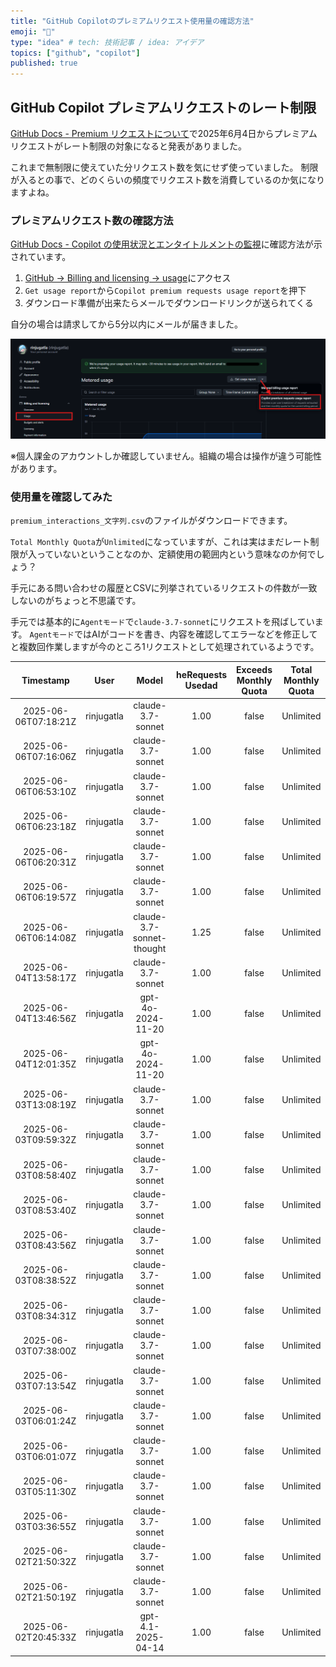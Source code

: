 ```yaml
---
title: "GitHub Copilotのプレミアムリクエスト使用量の確認方法"
emoji: "🐷"
type: "idea" # tech: 技術記事 / idea: アイデア
topics: ["github", "copilot"]
published: true
---
```


## GitHub Copilot プレミアムリクエストのレート制限

[GitHub Docs - Premium リクエストについて](https://docs.github.com/ja/copilot/managing-copilot/monitoring-usage-and-entitlements/about-premium-requests)で2025年6月4日からプレミアムリクエストがレート制限の対象になると発表がありました。

これまで無制限に使えていた分リクエスト数を気にせず使っていました。
制限が入るとの事で、どのくらいの頻度でリクエスト数を消費しているのか気になりますよね。

### プレミアムリクエスト数の確認方法

[GitHub Docs - Copilot の使用状況とエンタイトルメントの監視](https://docs.github.com/ja/enterprise-cloud@latest/copilot/managing-copilot/monitoring-usage-and-entitlements/monitoring-your-copilot-usage-and-entitlements)に確認方法が示されています。

1. [GitHub -> Billing and licensing -> usage](https://github.com/settings/billing/usage)にアクセス
2. `Get usage report`から`Copilot premium requests usage report`を押下
3. ダウンロード準備が出来たらメールでダウンロードリンクが送られてくる

自分の場合は請求してから5分以内にメールが届きました。

![alt text](/images/41e99951d465ac/copilot-premium-request-usage-report.png)

※個人課金のアカウントしか確認していません。組織の場合は操作が違う可能性があります。

### 使用量を確認してみた

`premium_interactions_文字列.csv`のファイルがダウンロードできます。

`Total Monthly Quota`が`Unlimited`になっていますが、これは実はまだレート制限が入っていないということなのか、定額使用の範囲内という意味なのか何でしょう？

手元にある問い合わせの履歴とCSVに列挙されているリクエストの件数が一致しないのがちょっと不思議です。

手元では基本的に`Agentモード`で`claude-3.7-sonnet`にリクエストを飛ばしています。
`Agentモード`ではAIがコードを書き、内容を確認してエラーなどを修正してと複数回作業しますが今のところ1リクエストとして処理されているようです。

|      Timestamp       |    User    |           Model           | heRequests Usedad | Exceeds Monthly Quota | Total Monthly Quota |
| :------------------: | :--------: | :-----------------------: | :---------------: | :-------------------: | :-----------------: |
| 2025-06-06T07:18:21Z | rinjugatla |     claude-3.7-sonnet     |       1.00        |         false         |      Unlimited      |
| 2025-06-06T07:16:06Z | rinjugatla |     claude-3.7-sonnet     |       1.00        |         false         |      Unlimited      |
| 2025-06-06T06:53:10Z | rinjugatla |     claude-3.7-sonnet     |       1.00        |         false         |      Unlimited      |
| 2025-06-06T06:23:18Z | rinjugatla |     claude-3.7-sonnet     |       1.00        |         false         |      Unlimited      |
| 2025-06-06T06:20:31Z | rinjugatla |     claude-3.7-sonnet     |       1.00        |         false         |      Unlimited      |
| 2025-06-06T06:19:57Z | rinjugatla |     claude-3.7-sonnet     |       1.00        |         false         |      Unlimited      |
| 2025-06-06T06:14:08Z | rinjugatla | claude-3.7-sonnet-thought |       1.25        |         false         |      Unlimited      |
| 2025-06-04T13:58:17Z | rinjugatla |     claude-3.7-sonnet     |       1.00        |         false         |      Unlimited      |
| 2025-06-04T13:46:56Z | rinjugatla |     gpt-4o-2024-11-20     |       1.00        |         false         |      Unlimited      |
| 2025-06-04T12:01:35Z | rinjugatla |     gpt-4o-2024-11-20     |       1.00        |         false         |      Unlimited      |
| 2025-06-03T13:08:19Z | rinjugatla |     claude-3.7-sonnet     |       1.00        |         false         |      Unlimited      |
| 2025-06-03T09:59:32Z | rinjugatla |     claude-3.7-sonnet     |       1.00        |         false         |      Unlimited      |
| 2025-06-03T08:58:40Z | rinjugatla |     claude-3.7-sonnet     |       1.00        |         false         |      Unlimited      |
| 2025-06-03T08:53:40Z | rinjugatla |     claude-3.7-sonnet     |       1.00        |         false         |      Unlimited      |
| 2025-06-03T08:43:56Z | rinjugatla |     claude-3.7-sonnet     |       1.00        |         false         |      Unlimited      |
| 2025-06-03T08:38:52Z | rinjugatla |     claude-3.7-sonnet     |       1.00        |         false         |      Unlimited      |
| 2025-06-03T08:34:31Z | rinjugatla |     claude-3.7-sonnet     |       1.00        |         false         |      Unlimited      |
| 2025-06-03T07:38:00Z | rinjugatla |     claude-3.7-sonnet     |       1.00        |         false         |      Unlimited      |
| 2025-06-03T07:13:54Z | rinjugatla |     claude-3.7-sonnet     |       1.00        |         false         |      Unlimited      |
| 2025-06-03T06:01:24Z | rinjugatla |     claude-3.7-sonnet     |       1.00        |         false         |      Unlimited      |
| 2025-06-03T06:01:07Z | rinjugatla |     claude-3.7-sonnet     |       1.00        |         false         |      Unlimited      |
| 2025-06-03T05:11:30Z | rinjugatla |     claude-3.7-sonnet     |       1.00        |         false         |      Unlimited      |
| 2025-06-03T03:36:55Z | rinjugatla |     claude-3.7-sonnet     |       1.00        |         false         |      Unlimited      |
| 2025-06-02T21:50:32Z | rinjugatla |     claude-3.7-sonnet     |       1.00        |         false         |      Unlimited      |
| 2025-06-02T21:50:19Z | rinjugatla |     claude-3.7-sonnet     |       1.00        |         false         |      Unlimited      |
| 2025-06-02T20:45:33Z | rinjugatla |    gpt-4.1-2025-04-14     |       1.00        |         false         |      Unlimited      |
